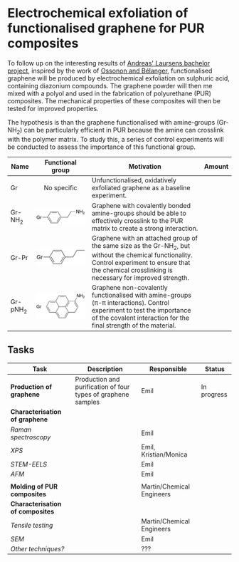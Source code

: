 # Electrochemical exfoliation of functionalised graphene for PUR composites

To follow up on the interesting results of [Andreas' Laursens bachelor project](https://osf.io/zh8b2/), inspired by the work of [Ossonon and Bélanger](https://doi.org/10.1016/j.carbon.2016.09.063), functionalised graphene will be produced by electrochemical exfoliation on sulphuric acid, containing diazonium compounds. The graphene powder will then me mixed with a polyol and used in the fabrication of polyurethane (PUR) composites. The mechanical properties of these composites will then be tested for improved properties.

The hypothesis is than the graphene functionalised with amine-groups (Gr-NH<sub>2</sub>) can be particularly efficient in PUR because the amine can crosslink with the polymer matrix. To study this, a series of control experiments will be conducted to assess the importance of this functional group.

Name | Functional group | Motivation | Amount
--- | :---: | --- | ---
Gr | No specific | Unfunctionalised, oxidatively exfoliated graphene as a baseline experiment. |
Gr-NH<sub>2</sub> | ![](../figs/gr-nh2.png) | Graphene with covalently bonded amine-groups should be able to effectively crosslink to the PUR matrix to create a strong interaction. |
Gr-Pr | ![](../figs/gr-pr.png) | Graphene with an attached group of the same size as the Gr-NH<sub>2</sub>, but without the chemical functionality. Control experiment to ensure that the chemical crosslinking is necessary for improved strength. |
Gr-pNH<sub>2</sub> | ![](../figs/1-aminopyrene.png) | Graphene non-covalently functionalised with amine-groups (π-π interactions). Control experiment to test the importance of the covalent interaction for the final strength of the material. |

## Tasks

Task | Description | Responsible | Status
--- | --- | --- | ---
**Production of graphene** | Production and purification of four types of graphene samples | Emil | In progress
**Characterisation of graphene** | | |
*Raman spectroscopy* | | Emil |
*XPS* | | Emil, Kristian/Monica |
*STEM-EELS* | | Emil |
*AFM* | | Emil |
 | | |
**Molding of PUR composites** | | Martin/Chemical Engineers |
**Characterisation of composites** | | |
*Tensile testing* | | Martin/Chemical Engineers |
*SEM* | | Emil |
*Other techniques?* | | ??? |
